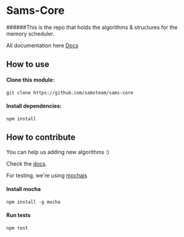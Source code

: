 # Sams-Core
######This is the repo that holds the algorithms & structures for the memory scheduler.

All documentation here [Docs](https://github.com/samsteam/sams-core/wiki)

## How to use

#### Clone this module:
`git clone https://github.com/samsteam/sams-core`
#### Install dependencies:
`npm install`

## How to contribute

You can help us adding new algorithms :)

Check the [docs](https://github.com/samsteam/sams-core/tree/master/docs/design).

For testing, we're using [mochajs](mochajs.org)

#### Install mocha
`npm install -g mocha`

#### Run tests
`npm test`
